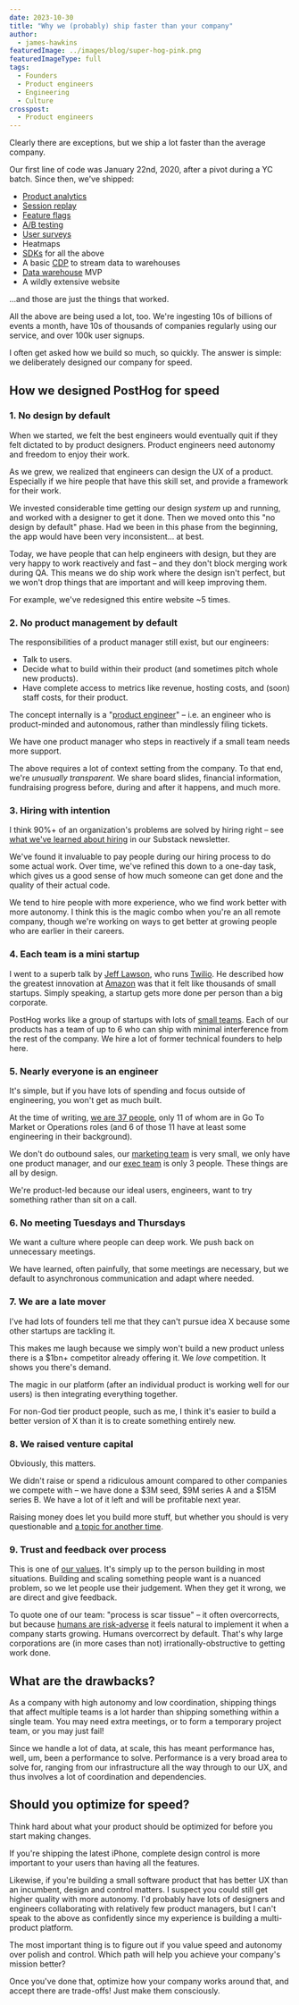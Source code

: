 ```yaml
---
date: 2023-10-30
title: "Why we (probably) ship faster than your company"
author:
  - james-hawkins
featuredImage: ../images/blog/super-hog-pink.png
featuredImageType: full
tags:
  - Founders
  - Product engineers
  - Engineering
  - Culture
crosspost:
  - Product engineers
---
```


Clearly there are exceptions, but we ship a lot faster than the average company.

Our first line of code was January 22nd, 2020, after a pivot during a YC batch. Since then, we've shipped:

* [Product analytics](/product-analytics)
* [Session replay](/session-replay)
* [Feature flags](/feature-flags)
* [A/B testing](/ab-testing)
* [User surveys](/docs/surveys)
* Heatmaps
* [SDKs](/docs/libraries) for all the above
* A basic [CDP](/docs/cdp) to stream data to warehouses
* [Data warehouse](/docs/data-warehouse) MVP
* A wildly extensive website

...and those are just the things that worked.

All the above are being used a lot, too. We're ingesting 10s of billions of events a month, have 10s of thousands of companies regularly using our service, and over 100k user signups.

I often get asked how we build so much, so quickly. The answer is simple: we deliberately designed our company for speed.

## How we designed PostHog for speed

### 1. No design by default

When we started, we felt the best engineers would eventually quit if they felt dictated to by product designers. Product engineers need autonomy and freedom to enjoy their work.

As we grew, we realized that engineers can design the UX of a product. Especially if we hire people that have this skill set, and provide a framework for their work.

We invested considerable time getting our design *system* up and running, and worked with a designer to get it done. Then we moved onto this "no design by default" phase. Had we been in this phase from the beginning, the app would have been very inconsistent... at best.

Today, we have people that can help engineers with design, but they are very happy to work reactively and fast – and they don't block merging work during QA. This means we do ship work where the design isn't perfect, but we won't drop things that are important and will keep improving them.

For example, we've redesigned this entire website ~5 times.

### 2. No product management by default

The responsibilities of a product manager still exist, but our engineers:

* Talk to users.
* Decide what to build within their product (and sometimes pitch whole new products).
* Have complete access to metrics like revenue, hosting costs, and (soon) staff costs, for their product.

The concept internally is a "[product engineer](/blog/what-is-a-product-engineer)" – i.e. an engineer who is product-minded and autonomous, rather than mindlessly filing tickets.

We have one product manager who steps in reactively if a small team needs more support.

The above requires a lot of context setting from the company. To that end, we're *unusually transparent*. We share board slides, financial information, fundraising progress before, during and after it happens, and much more.

### 3. Hiring with intention

I think 90%+ of an organization's problems are solved by hiring right – see [what we've learned about hiring](https://newsletter.posthog.com/p/everything-weve-learned-about-hiring) in our Substack newsletter.

We've found it invaluable to pay people during our hiring process to do some actual work. Over time, we've refined this down to a one-day task, which gives us a good sense of how much someone can get done and the quality of their actual code.

We tend to hire people with more experience, who we find work better with more autonomy. I think this is the magic combo when you're an all remote company, though we're working on ways to get better at growing people who are earlier in their careers.

### 4. Each team is a mini startup

I went to a superb talk by [Jeff Lawson](https://www.linkedin.com/in/jeffiel), who runs [Twilio](https://twilio.com/). He described how the greatest innovation at [Amazon](https://www.amazon.com/) was that it felt like thousands of small startups. Simply speaking, a startup gets more done per person than a big corporate.

PostHog works like a group of startups with lots of [small teams](/handbook/company/small-teams). Each of our products has a team of up to 6 who can ship with minimal interference from the rest of the company. We hire a lot of former technical founders to help here.

### 5. Nearly everyone is an engineer

It's simple, but if you have lots of spending and focus outside of engineering, you won't get as much built.

At the time of writing, [we are 37 people](/team), only 11 of whom are in Go To Market or Operations roles (and 6 of those 11 have at least some engineering in their background).

We don't do outbound sales, our [marketing team](/handbook/small-teams/marketing) is very small, we only have one product manager, and our [exec team](/handbook/small-teams/exec) is only 3 people. These things are all by design. 

We're product-led because our ideal users, engineers, want to try something rather than sit on a call.

### 6. No meeting Tuesdays and Thursdays

We want a culture where people can deep work. We push back on unnecessary meetings. 

We have learned, often painfully, that some meetings are necessary, but we default to asynchronous communication and adapt where needed.

### 7. We are a late mover

I've had lots of founders tell me that they can't pursue idea X because some other startups are tackling it.

This makes me laugh because we simply won't build a new product unless there is a $1bn+ competitor already offering it. We *love* competition. It shows you there's demand.

The magic in our platform (after an individual product is working well for our users) is then integrating everything together.

For non-God tier product people, such as me, I think it's easier to build a better version of X than it is to create something entirely new.

### 8. We raised venture capital

Obviously, this matters. 

We didn't raise or spend a ridiculous amount compared to other companies we compete with – we have done a $3M seed, $9M series A and a $15M series B. We have a lot of it left and will be profitable next year.

Raising money does let you build more stuff, but whether you should is very questionable and [a topic for another time](/blog/vc-or-bootstrap).

### 9. Trust and feedback over process

This is one of [our values](/handbook/company/values). It's simply up to the person building in most situations. Building and scaling something people want is a nuanced problem, so we let people use their judgement. When they get it wrong, we are direct and give feedback.

To quote one of our team: "process is scar tissue" – it often overcorrects, but because [humans are risk-adverse](https://www.adamjuliangoldstein.com/blog/anxiety-algorithm/) it feels natural to implement it when a company starts growing. Humans overcorrect by default. That's why large corporations are (in more cases than not) irrationally-obstructive to getting work done.

## What are the drawbacks?

As a company with high autonomy and low coordination, shipping things that affect multiple teams is a lot harder than shipping something within a single team. You may need extra meetings, or to form a temporary project team, or you may just fail!

Since we handle a lot of data, at scale, this has meant performance has, well, um, been a performance to solve. Performance is a very broad area to solve for, ranging from our infrastructure all the way through to our UX, and thus involves a lot of coordination and dependencies.

## Should you optimize for speed?

Think hard about what your product should be optimized for before you start making changes. 

If you're shipping the latest iPhone, complete design control is more important to your users than having all the features.

Likewise, if you're building a small software product that has better UX than an incumbent, design and control matters. I suspect you could still get higher quality with more autonomy. I'd probably have lots of designers and engineers collaborating with relatively few product managers, but I can't speak to the above as confidently since my experience is building a multi-product platform.

The most important thing is to figure out if you value speed and autonomy over polish and control. Which path will help you achieve your company's mission better?

Once you've done that, optimize how your company works around that, and accept there are trade-offs! Just make them consciously.
